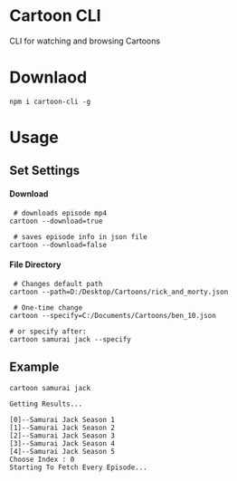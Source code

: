 # Cartoon CLI

CLI for watching and browsing Cartoons

# Downlaod

```
npm i cartoon-cli -g
```

# Usage

## Set Settings

#### Download

```
 # downloads episode mp4
cartoon --download=true

 # saves episode info in json file
cartoon --download=false

```

#### File Directory

```
 # Changes default path
cartoon --path=D:/Desktop/Cartoons/rick_and_morty.json

 # One-time change
cartoon --specify=C:/Documents/Cartoons/ben_10.json

# or specify after:
cartoon samurai jack --specify

```

## Example

```
cartoon samurai jack

Getting Results...

[0]--Samurai Jack Season 1
[1]--Samurai Jack Season 2
[2]--Samurai Jack Season 3
[3]--Samurai Jack Season 4
[4]--Samurai Jack Season 5
Choose Index : 0
Starting To Fetch Every Episode...

```
